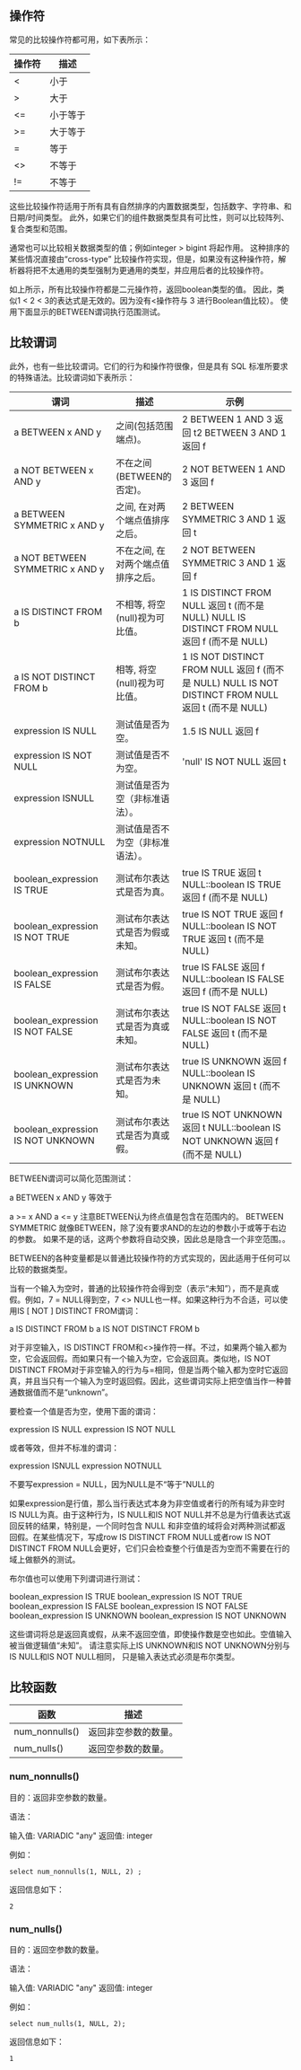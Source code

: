 ## **操作符**

常见的比较操作符都可用，如下表所示：

| 操作符 | 描述     |
| ------ | -------- |
| <      | 小于     |
| >      | 大于     |
| <=     | 小于等于 |
| >=     | 大于等于 |
| =      | 等于     |
| <>     | 不等于   |
| !=     | 不等于   |

这些比较操作符适用于所有具有自然排序的内置数据类型，包括数字、字符串、和日期/时间类型。 此外，如果它们的组件数据类型具有可比性，则可以比较阵列、复合类型和范围。

通常也可以比较相关数据类型的值；例如integer > bigint 将起作用。 这种排序的某些情况直接由“cross-type” 比较操作符实现，但是，如果没有这种操作符，解析器将把不太通用的类型强制为更通用的类型，并应用后者的比较操作符。

如上所示，所有比较操作符都是二元操作符，返回boolean类型的值。 因此，类似1 < 2 < 3的表达式是无效的。因为没有<操作符与 3 进行Boolean值比较）。 使用下面显示的BETWEEN谓词执行范围测试。

## **比较谓词**

此外，也有一些比较谓词。它们的行为和操作符很像，但是具有 SQL 标准所要求的特殊语法。比较谓词如下表所示：

| 谓词                              | 描述                               | 示例                                                         |
| --------------------------------- | ---------------------------------- | ------------------------------------------------------------ |
| a BETWEEN x AND y                 | 之间(包括范围端点)。               | 2 BETWEEN 1 AND 3 返回 t2 BETWEEN 3 AND 1 返回 f             |
| a NOT BETWEEN x AND y             | 不在之间 (BETWEEN的否定)。         | 2 NOT BETWEEN 1 AND 3 返回 f                                 |
| a BETWEEN SYMMETRIC x AND y       | 之间, 在对两个端点值排序之后。     | 2 BETWEEN SYMMETRIC 3 AND 1 返回 t                           |
| a NOT BETWEEN SYMMETRIC x AND y   | 不在之间, 在对两个端点值排序之后。 | 2 NOT BETWEEN SYMMETRIC 3 AND 1 返回 f                       |
| a IS DISTINCT FROM b              | 不相等, 将空(null)视为可比值。     | 1 IS DISTINCT FROM NULL 返回 t (而不是 NULL) NULL IS DISTINCT FROM NULL 返回 f (而不是 NULL) |
| a IS NOT DISTINCT FROM b          | 相等, 将空(null)视为可比值。       | 1 IS NOT DISTINCT FROM NULL 返回 f (而不是 NULL) NULL IS NOT DISTINCT FROM NULL 返回 t (而不是 NULL) |
| expression IS NULL                | 测试值是否为空。                   | 1.5 IS NULL 返回 f                                           |
| expression IS NOT NULL            | 测试值是否不为空。                 | 'null' IS NOT NULL 返回 t                                    |
| expression ISNULL                 | 测试值是否为空（非标准语法）。     |                                                              |
| expression NOTNULL                | 测试值是否不为空（非标准语法）。   |                                                              |
| boolean_expression IS TRUE        | 测试布尔表达式是否为真。           | true IS TRUE 返回 t NULL::boolean IS TRUE 返回 f (而不是 NULL) |
| boolean_expression IS NOT TRUE    | 测试布尔表达式是否为假或未知。     | true IS NOT TRUE 返回 f NULL::boolean IS NOT TRUE 返回 t (而不是 NULL) |
| boolean_expression IS FALSE       | 测试布尔表达式是否为假。           | true IS FALSE 返回 f NULL::boolean IS FALSE 返回 f (而不是 NULL) |
| boolean_expression IS NOT FALSE   | 测试布尔表达式是否为真或未知。     | true IS NOT FALSE 返回 t NULL::boolean IS NOT FALSE 返回 t (而不是 NULL) |
| boolean_expression IS UNKNOWN     | 测试布尔表达式是否为未知。         | true IS UNKNOWN 返回 f NULL::boolean IS UNKNOWN 返回 t (而不是 NULL) |
| boolean_expression IS NOT UNKNOWN | 测试布尔表达式是否为真或假。       | true IS NOT UNKNOWN 返回 t NULL::boolean IS NOT UNKNOWN 返回 f (而不是 NULL) |

BETWEEN谓词可以简化范围测试：

a BETWEEN x AND y
等效于

a >= x AND a <= y
注意BETWEEN认为终点值是包含在范围内的。 BETWEEN SYMMETRIC 就像BETWEEN，除了没有要求AND的左边的参数小于或等于右边的参数。 如果不是的话，这两个参数将自动交换，因此总是隐含一个非空范围。。

BETWEEN的各种变量都是以普通比较操作符的方式实现的，因此适用于任何可以比较的数据类型。

当有一个输入为空时，普通的比较操作符会得到空（表示“未知”），而不是真或假。例如，7 = NULL得到空，7 <> NULL也一样。如果这种行为不合适，可以使用IS [ NOT ] DISTINCT FROM谓词：

a IS DISTINCT FROM b
a IS NOT DISTINCT FROM b

对于非空输入，IS DISTINCT FROM和<>操作符一样。不过，如果两个输入都为空，它会返回假。而如果只有一个输入为空，它会返回真。类似地，IS NOT DISTINCT FROM对于非空输入的行为与=相同，但是当两个输入都为空时它返回真，并且当只有一个输入为空时返回假。因此，这些谓词实际上把空值当作一种普通数据值而不是“unknown”。

要检查一个值是否为空，使用下面的谓词：

expression IS NULL
expression IS NOT NULL

或者等效，但并不标准的谓词：

expression ISNULL
expression NOTNULL

不要写expression = NULL，因为NULL是不“等于”NULL的

如果expression是行值，那么当行表达式本身为非空值或者行的所有域为非空时IS NULL为真。由于这种行为，IS NULL和IS NOT NULL并不总是为行值表达式返回反转的结果，特别是，一个同时包含 NULL 和非空值的域将会对两种测试都返回假。在某些情况下，写成row IS DISTINCT FROM NULL或者row IS NOT DISTINCT FROM NULL会更好，它们只会检查整个行值是否为空而不需要在行的域上做额外的测试。

布尔值也可以使用下列谓词进行测试：

boolean_expression IS TRUE
boolean_expression IS NOT TRUE
boolean_expression IS FALSE
boolean_expression IS NOT FALSE
boolean_expression IS UNKNOWN
boolean_expression IS NOT UNKNOWN

这些谓词将总是返回真或假，从来不返回空值，即使操作数是空也如此。空值输入被当做逻辑值“未知”。 请注意实际上IS UNKNOWN和IS NOT UNKNOWN分别与IS NULL和IS NOT NULL相同， 只是输入表达式必须是布尔类型。

## **比较函数**

| 函数           | 描述                 |
| -------------- | -------------------- |
| num_nonnulls() | 返回非空参数的数量。 |
| num_nulls()    | 返回空参数的数量。   |

### **num_nonnulls()**

目的：返回非空参数的数量。

语法：

输入值:      VARIADIC "any"
返回值:      integer 

例如：

```
select num_nonnulls(1, NULL, 2) ;
```

返回信息如下：

```
2
```

### **num_nulls()**

目的：返回空参数的数量。

语法：

输入值:    VARIADIC "any"
返回值:    integer  

例如：

```
select num_nulls(1, NULL, 2);
```

返回信息如下：

```
1
```
